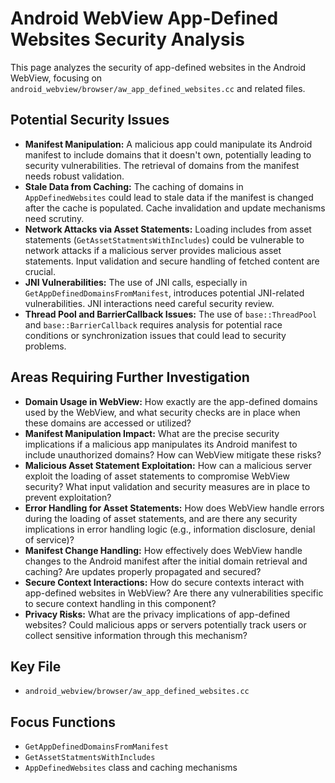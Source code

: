 # Android WebView App-Defined Websites Security Analysis

This page analyzes the security of app-defined websites in the Android WebView, focusing on `android_webview/browser/aw_app_defined_websites.cc` and related files.

## Potential Security Issues

* **Manifest Manipulation:** A malicious app could manipulate its Android manifest to include domains that it doesn't own, potentially leading to security vulnerabilities. The retrieval of domains from the manifest needs robust validation.
* **Stale Data from Caching:** The caching of domains in `AppDefinedWebsites` could lead to stale data if the manifest is changed after the cache is populated. Cache invalidation and update mechanisms need scrutiny.
* **Network Attacks via Asset Statements:** Loading includes from asset statements (`GetAssetStatmentsWithIncludes`) could be vulnerable to network attacks if a malicious server provides malicious asset statements. Input validation and secure handling of fetched content are crucial.
* **JNI Vulnerabilities:** The use of JNI calls, especially in `GetAppDefinedDomainsFromManifest`, introduces potential JNI-related vulnerabilities. JNI interactions need careful security review.
* **Thread Pool and BarrierCallback Issues:** The use of `base::ThreadPool` and `base::BarrierCallback` requires analysis for potential race conditions or synchronization issues that could lead to security problems.

## Areas Requiring Further Investigation

* **Domain Usage in WebView:** How exactly are the app-defined domains used by the WebView, and what security checks are in place when these domains are accessed or utilized?
* **Manifest Manipulation Impact:** What are the precise security implications if a malicious app manipulates its Android manifest to include unauthorized domains? How can WebView mitigate these risks?
* **Malicious Asset Statement Exploitation:** How can a malicious server exploit the loading of asset statements to compromise WebView security? What input validation and security measures are in place to prevent exploitation?
* **Error Handling for Asset Statements:** How does WebView handle errors during the loading of asset statements, and are there any security implications in error handling logic (e.g., information disclosure, denial of service)?
* **Manifest Change Handling:** How effectively does WebView handle changes to the Android manifest after the initial domain retrieval and caching? Are updates properly propagated and secured?
* **Secure Context Interactions:** How do secure contexts interact with app-defined websites in WebView? Are there any vulnerabilities specific to secure context handling in this component?
* **Privacy Risks:** What are the privacy implications of app-defined websites? Could malicious apps or servers potentially track users or collect sensitive information through this mechanism?

## Key File

* `android_webview/browser/aw_app_defined_websites.cc`

## Focus Functions

* `GetAppDefinedDomainsFromManifest`
* `GetAssetStatmentsWithIncludes`
* `AppDefinedWebsites` class and caching mechanisms
